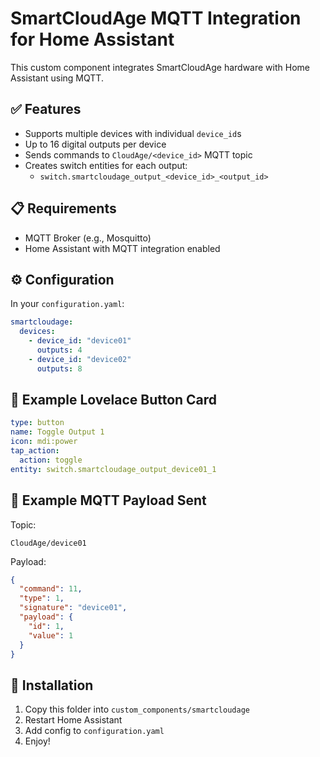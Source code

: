 # SmartCloudAge MQTT Integration for Home Assistant

This custom component integrates SmartCloudAge hardware with Home Assistant using MQTT.

## ✅ Features

- Supports multiple devices with individual `device_id`s
- Up to 16 digital outputs per device
- Sends commands to `CloudAge/<device_id>` MQTT topic
- Creates switch entities for each output:
  - `switch.smartcloudage_output_<device_id>_<output_id>`

## 📋 Requirements

- MQTT Broker (e.g., Mosquitto)
- Home Assistant with MQTT integration enabled

## ⚙️ Configuration

In your `configuration.yaml`:

```yaml
smartcloudage:
  devices:
    - device_id: "device01"
      outputs: 4
    - device_id: "device02"
      outputs: 8
```

## 🧪 Example Lovelace Button Card

```yaml
type: button
name: Toggle Output 1
icon: mdi:power
tap_action:
  action: toggle
entity: switch.smartcloudage_output_device01_1
```

## 📨 Example MQTT Payload Sent

Topic:
```
CloudAge/device01
```

Payload:
```json
{
  "command": 11,
  "type": 1,
  "signature": "device01",
  "payload": {
    "id": 1,
    "value": 1
  }
}
```

## 🚀 Installation

1. Copy this folder into `custom_components/smartcloudage`
2. Restart Home Assistant
3. Add config to `configuration.yaml`
4. Enjoy!
